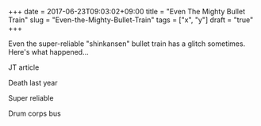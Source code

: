 +++
date = 2017-06-23T09:03:02+09:00
title = "Even The Mighty Bullet Train"
slug = "Even-the-Mighty-Bullet-Train"
tags = ["x", "y"]
draft = "true"
+++

Even the super-reliable "shinkansen" bullet train has a glitch sometimes. Here's what happened...

<!--more-->

JT article

Death last year

Super reliable

Drum corps bus 



